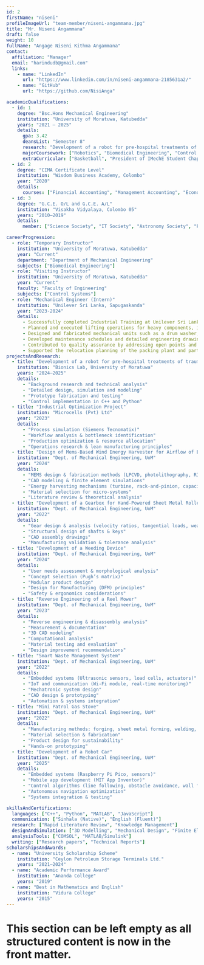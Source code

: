 ```yaml
---
id: 2
firstName: "niseni"
profileImageUrl: "team-member/niseni-angammana.jpg"
title: "Mr. Niseni Angammana"
draft: false
weight: 10
fullName: "Angage Niseni Kithma Angammana"
contact:
  affiliation: "Manager"
  email: "harindudb@gmail.com"
  links:
    - name: "LinkedIn"
      url: "https://www.linkedin.com/in/niseni-angammana-2185631a2/"
    - name: "GitHub"
      url: "https://github.com/NisiAnga"

academicQualifications:
  - id: 1
    degree: "Bsc.Hons Mechanical Engineering"
    institution: "University of Moratuwa, Katubedda"
    years: "2021 – 2025"
    details:
      gpa: 3.42
      deansList: "Semester 8"
      research: "Development of a robot for pre-hospital treatments of traumatic bleeding wounds"
      majorCoursework: ["Robotics", "Biomedical Engineering", "Control Systems", "Computer-Aided Engineering"]
      extraCurricular: ["Basketball", "President of IMechE Student Chapter University of Moratuwa", ]
  - id: 2
    degree: "CIMA Certificate Level"
    institution: "Wisdom Business Academy, Colombo"
    year: "2020"
    details:
      courses: ["Financial Accounting", "Management Accounting", "Economics", "Business Law"]
  - id: 3
    degree: "G.C.E. O/L and G.C.E. A/L"
    institution: "Visakha Vidyalaya, Colombo 05"
    years: "2010–2019"
    details:
      member: ["Science Society", "IT Society", "Astronomy Society", "President - Junior Science Society"]

careerProgression:
  - role: "Temporary Instructor"
    institution: "University of Moratuwa, Katubedda"
    year: "Current"
    department: "Department of Mechanical Engineering"
    subjects: ["Biomedical Engineering"]
  - role: "Visiting Instructor"
    institution: "University of Moratuwa, Katubedda"
    year: "Current"
    faculty: "Faculty of Engineering"
    subjects: ["Control Systems"]
  - role: "Mechanical Engineer (Intern)"
    institution: "Unilever Sri Lanka, Sapugaskanda"
    year: "2023-2024"
    details:
      - Successfully completed Industrial Training at Unilever Sri Lanka Limited, Sapugaskanda.
      - Planned and executed lifting operations for heavy components, including vessels and drainpipes, ensuring minimal modifications and adherence to safety standards.
      - Designed and fabricated mechanical units such as a drum washer, drum emptying unit, and hygienic entry system.
      - Developed maintenance schedules and detailed engineering drawings for new machinery and system extensions.
      - Contributed to quality assurance by addressing open points and validating processes like passivation.
      - Supported the relocation planning of the packing plant and participated in machinery and piping installations.
projectsAndResearch:
  - title: "Development of a robot for pre-hospital treatments of traumatic bleeding wounds"
    institution: "Bionics Lab, University of Moratuwa"
    years: "2024–2025"
    details:
      - "Background research and technical analysis"
      - "Detailed design, simulation and modeling"
      - "Prototype fabrication and testing"
      - "Control implementation in C++ and Python"
  - title: "Industrial Optimization Project"
    institution: "Microcells (Pvt) Ltd"
    year: "2023"
    details:
      - "Process simulation (Siemens Tecnomatix)"
      - "Workflow analysis & bottleneck identification"
      - "Production optimization & resource allocation"
      - "Operations research & lean manufacturing principles"
  - title: "Design of Mems-Based Wind Energy Harvester for Airflow of Exhaust Systems"
    institution: "Dept. of Mechanical Engineering, UoM"
    year: "2024"
    details:
      - "MEMS design & fabrication methods (LPCVD, photolithography, RIE)"
      - "CAD modeling & finite element simulations"
      - "Energy harvesting mechanisms (turbine, rack-and-pinion, capacitive comb-drive)"
      - "Material selection for micro-systems"
      - "Literature review & theoretical analysis"
  - title: "Development of a Gearbox for Hand-Powered Sheet Metal Roller"
    institution: "Dept. of Mechanical Engineering, UoM"
    year: "2022"
    details:
      - "Gear design & analysis (velocity ratios, tangential loads, wear & dynamic force calculations)"
      - "Structural design of shafts & keys"
      - "CAD assembly drawings"
      - "Manufacturing validation & tolerance analysis"
  - title: "Development of a Weeding Device"
    institution: "Dept. of Mechanical Engineering, UoM"
    year: "2024"
    details:
      - "User needs assessment & morphological analysis"
      - "Concept selection (Pugh’s matrix)"
      - "Modular product design"
      - "Design for Manufacturing (DFM) principles"
      - "Safety & ergonomics considerations"
  - title: "Reverse Engineering of a Reel Mower"
    institution: "Dept. of Mechanical Engineering, UoM"
    year: "2023"
    details:
      - "Reverse engineering & disassembly analysis"
      - "Measurement & documentation"
      - "3D CAD modeling"
      - "Computational analysis"
      - "Material testing and evaluation"
      - "Design improvement recommendations"
  - title: "Smart Waste Management System"
    institution: "Dept. of Mechanical Engineering, UoM"
    year: "2022"
    details:
      - "Embedded systems (Ultrasonic sensors, load cells, actuators)"
      - "IoT and communication (Wi-Fi module, real-time monitoring)"
      - "Mechatronic system design"
      - "CAD design & prototyping"
      - "Automation & systems integration"
  - title: "Mini Patrol Gas Stove"
    institution: "Dept. of Mechanical Engineering, UoM"
    year: "2022"
    details:
      - "Manufacturing methods: forging, sheet metal forming, welding, lathe machining, joining methods"
      - "Material selection & fabrication"
      - "Product design for sustainability"
      - "Hands-on prototyping"
  - title: "Development of a Robot Car"
    institution: "Dept. of Mechanical Engineering, UoM"
    year: "2025"
    details:
      - "Embedded systems (Raspberry Pi Pico, sensors)"
      - "Mobile app development (MIT App Inventor)"
      - "Control algorithms (line following, obstacle avoidance, wall following)"
      - "Autonomous navigation optimization"
      - "Systems integration & testing"

skillsAndCertifications:
  languages: ["C++", "Python", "MATLAB", "JavaScript"]
  communication: ["Sinhala (Native)", "English (Fluent)"]
  research: ["Rapid Literature Review", "Knowledge Management"]
  designAndSimulation: ["3D Modelling", "Mechanical Design", "Finite Element Analysis", "Control Systems", "Optimization"]
  analysisTools: ["COMSOL", "MATLAB/Simulink"]
  writing: ["Research papers", "Technical Reports"]
scholarshipsAndAwards:
  - name: "University Scholarship Scheme"
    institution: "Ceylon Petroleum Storage Terminals Ltd."
    years: "2021–2024"
  - name: "Academic Performance Award"
    institution: "Ananda College"
    years: "2019"
  - name: "Best in Mathematics and English"
    institution: "Vidura College"
    years: "2015"
---
```

# This section can be left empty as all structured content is now in the front matter.